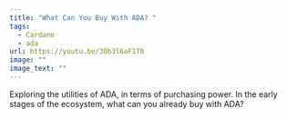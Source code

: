 ```yaml
---
title: "What Can You Buy With ADA? "
tags:
  - Cardano
  - ada
url: https://youtu.be/30b3l6aF1T0
image: ""
image_text: ""
---
```


Exploring the utilities of ADA, in terms of purchasing power. In the early stages of the ecosystem, what can you already buy with ADA?
